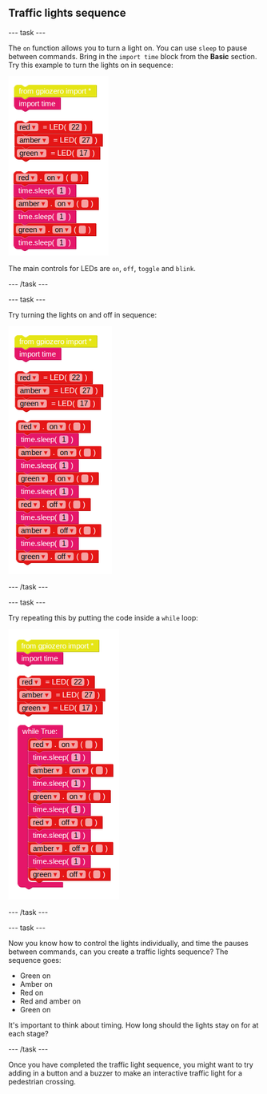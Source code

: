 ## Traffic lights sequence

--- task ---

The `on` function allows you to turn a light on. You can use `sleep` to pause between commands. Bring in the `import time` block from the **Basic** section. Try this example to turn the lights on in sequence:

![](images/edublocks4.png)

The main controls for LEDs are `on`, `off`, `toggle` and `blink`.

--- /task ---

--- task ---

Try turning the lights on and off in sequence:

![](images/edublocks5.png)

--- /task ---

--- task ---

Try repeating this by putting the code inside a `while` loop:

![](images/edublocks6.png)

--- /task ---

--- task ---

Now you know how to control the lights individually, and time the pauses between commands, can you create a traffic lights sequence? The sequence goes:

- Green on
- Amber on
- Red on
- Red and amber on
- Green on

It's important to think about timing. How long should the lights stay on for at each stage?

--- /task ---

Once you have completed the traffic light sequence, you might want to try adding in a button and a buzzer to make an interactive traffic light for a pedestrian crossing.
